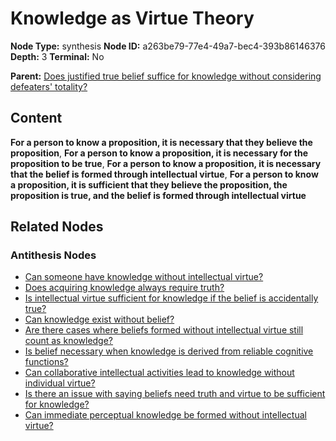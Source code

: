 # Knowledge as Virtue Theory

**Node Type:** synthesis
**Node ID:** a263be79-77e4-49a7-bec4-393b86146376
**Depth:** 3
**Terminal:** No

**Parent:** [Does justified true belief suffice for knowledge without considering defeaters' totality?](does-justified-true-belief-suffice-for-knowledge-without-considering-defeaters-totality-antithesis-89228cfe-da65-4976-b442-9eed30399d5c.md)

## Content

**For a person to know a proposition, it is necessary that they believe the proposition**, **For a person to know a proposition, it is necessary for the proposition to be true**, **For a person to know a proposition, it is necessary that the belief is formed through intellectual virtue**, **For a person to know a proposition, it is sufficient that they believe the proposition, the proposition is true, and the belief is formed through intellectual virtue**

## Related Nodes

### Antithesis Nodes

- [Can someone have knowledge without intellectual virtue?](can-someone-have-knowledge-without-intellectual-virtue-antithesis-d281b444-20a4-4218-a7d5-39e2ad0a69e9.md)
- [Does acquiring knowledge always require truth?](does-acquiring-knowledge-always-require-truth-antithesis-db08d747-e255-4e80-ad4e-6f1484ce0fbf.md)
- [Is intellectual virtue sufficient for knowledge if the belief is accidentally true?](is-intellectual-virtue-sufficient-for-knowledge-if-the-belief-is-accidentally-true-antithesis-1ac0737c-f9ed-4437-b543-809d74a12e82.md)
- [Can knowledge exist without belief?](can-knowledge-exist-without-belief-antithesis-edbfa051-bb0b-4ae0-b974-10ebf80e65ba.md)
- [Are there cases where beliefs formed without intellectual virtue still count as knowledge?](are-there-cases-where-beliefs-formed-without-intellectual-virtue-still-count-as-knowledge-antithesis-3b5edb8d-7721-49e8-b5c5-a44f4c85bc75.md)
- [Is belief necessary when knowledge is derived from reliable cognitive functions?](is-belief-necessary-when-knowledge-is-derived-from-reliable-cognitive-functions-antithesis-e8af02e1-a9c3-4105-9849-c4e3379f9aa6.md)
- [Can collaborative intellectual activities lead to knowledge without individual virtue?](can-collaborative-intellectual-activities-lead-to-knowledge-without-individual-virtue-antithesis-cc61aea8-a6fc-4217-87b9-94ad7946e353.md)
- [Is there an issue with saying beliefs need truth and virtue to be sufficient for knowledge?](is-there-an-issue-with-saying-beliefs-need-truth-and-virtue-to-be-sufficient-for-knowledge-antithesis-1029d2ea-74d1-4d59-ac6c-5c455a6ad36d.md)
- [Can immediate perceptual knowledge be formed without intellectual virtue?](can-immediate-perceptual-knowledge-be-formed-without-intellectual-virtue-antithesis-4372661a-0e98-4ec7-8e66-ef9ba56f89c9.md)
